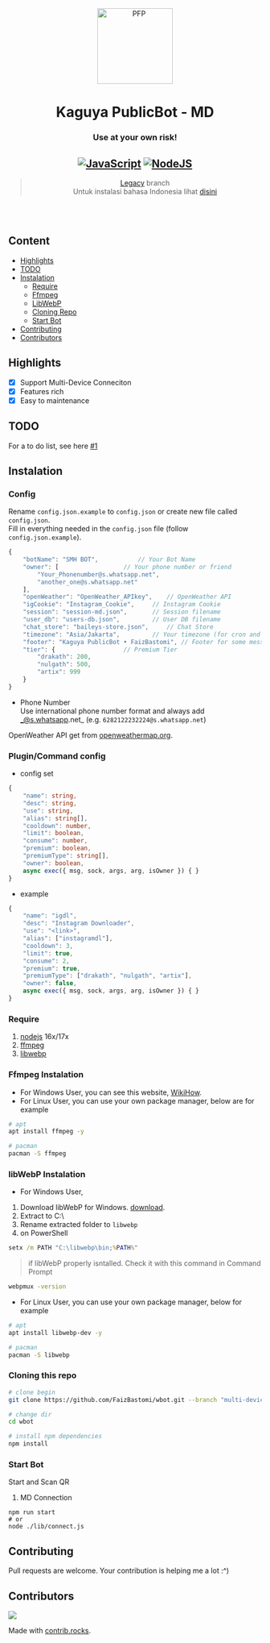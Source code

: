 <div align="center">
<img src="https://telegra.ph/file/fbe3160f0ad0e14abeeeb.jpg" width="150" height="150" border="0" alt="PFP">

# Kaguya PublicBot - MD
### Use at your own risk!

## [![JavaScript](https://img.shields.io/badge/JavaScript-d6cc0f?style=for-the-badge&logo=javascript&logoColor=white)](https://javascript.com) [![NodeJS](https://img.shields.io/badge/Node.js-43853D?style=for-the-badge&logo=node.js&logoColor=white)](https://nodejs.org/)

> [Legacy](https://github.com/FaizBastomi/wbot/tree/legacy) branch <br />
Untuk instalasi bahasa Indonesia lihat [disini](./ID.md)<br />

</div><br />
<br />

## Content
- [Highlights](#highlights)
- [TODO](#todo)
- [Instalation](#instalation)
    - [Require](#require)
    - [Ffmpeg](#ffmpeg-instalation)
    - [LibWebP](#libwebp-instalation)
    - [Cloning Repo](#cloning-this-repo)
    - [Start Bot](#start-bot)
- [Contributing](#contributing)
- [Contributors](#contributors)

## Highlights

- [x] Support Multi-Device Conneciton
- [x] Features rich
- [x] Easy to maintenance

## TODO
For a to do list, see here [#1](https://github.com/FaizBastomi/wbot/issues/1)

## Instalation
### Config
Rename `config.json.example` to `config.json` or create new file called `config.json`.<br />
Fill in everything needed in the `config.json` file (follow `config.json.example`).<br />
```ts
{
    "botName": "SMH BOT",			// Your Bot Name
    "owner": [					// Your phone number or friend
        "Your_Phonenumber@s.whatsapp.net",
        "another_one@s.whatsapp.net"
    ],
    "openWeather": "OpenWeather_APIkey",	// OpenWeather API
    "igCookie": "Instagram_Cookie",		// Instagram Cookie
    "session": "session-md.json",		// Session filename
    "user_db": "users-db.json",			// User DB filename
    "chat_store": "baileys-store.json",		// Chat Store
    "timezone": "Asia/Jakarta",			// Your timezone (for cron and moment-timezone)
    "footer": "Kaguya PublicBot • FaizBastomi",	// Footer for some message
    "tier": {					// Premium Tier
        "drakath": 200,
        "nulgath": 500,
        "artix": 999
    }
}
```
- Phone Number<br>
Use international phone number format and always add _@s.whatsapp.net_ (e.g. `6282122232224@s.whatsapp.net`)

OpenWeather API get from [openweathermap.org](https://openweathermap.org).

### Plugin/Command config
- config set
```ts
{
	"name": string,
	"desc": string,
	"use": string,
	"alias": string[],
	"cooldown": number,
	"limit": boolean,
	"consume": number,
	"premium": boolean,
	"premiumType": string[],
	"owner": boolean,
	async exec({ msg, sock, args, arg, isOwner }) { }
}
```
- example
```ts
{
	"name": "igdl",
	"desc": "Instagram Downloader",
	"use": "<link>",
	"alias": ["instagramdl"],
	"cooldown": 3,
	"limit": true,
	"consume": 2,
	"premium": true,
	"premiumType": ["drakath", "nulgath", "artix"],
	"owner": false,
	async exec({ msg, sock, args, arg, isOwner }) { }
}
```

### Require
1. [nodejs](https://nodejs.org/en/download) 16x/17x
2. [ffmpeg](https://ffmpeg.org)
3. [libwebp](https://developers.google.com/speed/webp/download)

### Ffmpeg Instalation
- For Windows User, you can see this website, [WikiHow](https://www.wikihow.com/Install-FFmpeg-on-Windows).<br />
- For Linux User, you can use your own package manager, below are for example

```bash
# apt
apt install ffmpeg -y

# pacman
pacman -S ffmpeg
```

### libWebP Instalation
- For Windows User, 
1. Download libWebP for Windows. [download](https://developers.google.com/speed/webp/download).
2. Extract to C:\
3. Rename extracted folder to `libwebp`
4. on PowerShell
```cmd
setx /m PATH "C:\libwebp\bin;%PATH%"
```
> if libWebP properly isntalled. Check it with this command in Command Prompt
```cmd
webpmux -version
```

- For Linux User, you can use your own package manager, below for example
```bash
# apt
apt install libwebp-dev -y

# pacman
pacman -S libwebp
```

### Cloning this repo
```bash
# clone begin
git clone https://github.com/FaizBastomi/wbot.git --branch "multi-device"

# change dir
cd wbot

# install npm dependencies
npm install
```

### Start Bot
Start and Scan QR<br />
1. MD Connection
```
npm run start
# or
node ./lib/connect.js
```

## Contributing
Pull requests are welcome. Your contribution is helping me a lot :^)

## Contributors
<a href="https://github.com/FaizBastomi/wbot/graphs/contributors">
  <img src="https://contrib.rocks/image?repo=FaizBastomi/wbot" />
</a>

Made with [contrib.rocks](https://contrib.rocks).